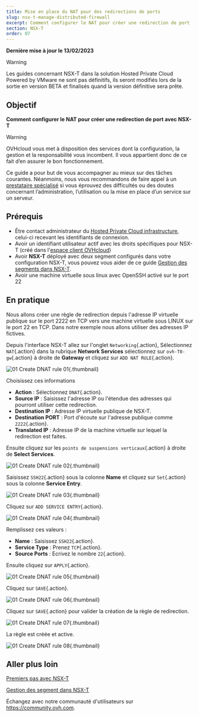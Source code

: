 ```yaml
---
title: Mise en place du NAT pour des redirections de ports
slug: nsx-t-manage-distributed-firewall
excerpt: Comment configurer le NAT pour créer une redirection de port
section: NSX-T
order: 07
---
```


**Dernière mise à jour le 13/02/2023**

> [!warning]
> Les guides concernant NSX-T dans la solution Hosted Private Cloud Powered by VMware ne sont pas définitifs, ils seront modifiés lors de la sortie en version BETA et finalisés quand la version définitive sera prête. 
>

## Objectif

**Comment configurer le NAT pour créer une redirection de port avec NSX-T**

> [!warning]
> OVHcloud vous met à disposition des services dont la configuration, la gestion et la responsabilité vous incombent. Il vous appartient donc de ce fait d’en assurer le bon fonctionnement.
>
> Ce guide a pour but de vous accompagner au mieux sur des tâches courantes. Néanmoins, nous vous recommandons de faire appel à un [prestataire spécialisé](https://partner.ovhcloud.com/fr/) si vous éprouvez des difficultés ou des doutes concernant l’administration, l’utilisation ou la mise en place d’un service sur un serveur.
>

## Prérequis

- Être contact administrateur du [Hosted Private Cloud infrastructure](https://www.ovhcloud.com/fr/enterprise/products/hosted-private-cloud/), celui-ci recevant les identifiants de connexion.
- Avoir un identifiant utilisateur actif avec les droits spécifiques pour NSX-T (créé dans l'[espace client OVHcloud](https://www.ovh.com/auth/?action=gotomanager&from=https://www.ovh.com/fr/&ovhSubsidiary=fr))
- Avoir **NSX-T** déployé avec deux segment configurés dans votre configuration NSX-T, vous pouvez vous aider de ce guide [Gestion des segments dans NSX-T](https://docs.ovh.com/fr/private-cloud/nsx-t-segment-management).
- Avoir une machine virtuelle sous linux avec OpenSSH activé sur le port 22


## En pratique

Nous allons créer une règle de redirection depuis l'adresse IP virtuelle publique sur le port 2222 en TCP vers une machine virtuelle sous LINUX sur le port 22 en TCP. Dans notre exemple nous allons utiliser des adresses IP fictives.

Depuis l'interface NSX-T allez sur l'onglet `Networking`{.action}, Sélectionnez `NAT`{.action} dans la rubrique **Network Services** sélectionnez sur `ovh-T0-gw`{.action} à droite de **Gateway** et cliquez sur `ADD NAT RULE`{.action}.

![01 Create DNAT rule 01](images/01-create-dnat-rules01.png){.thumbnail}

Choisissez ces informations

* **Action** : Sélectionnez `DNAT`{.action}.
* **Source IP** : Saisissez l'adresse IP ou l'étendue des adresses qui pourront utiliser cette redirection.
* **Destination IP** : Adresse IP virtuelle publique de NSX-T.
* **Destination PORT** : Port d'écoute sur l'adresse publique comme `2222`{.action}.
* **Translated IP** : Adresse IP de la machine virtuelle sur lequel la redirection est faites.

Ensuite cliquez sur les `points de suspensions verticaux`{.action} à droite de **Select Services**.

![01 Create DNAT rule 02](images/01-create-dnat-rules02.png){.thumbnail}

Saisissez `SSH22`{.action} sous la colonne **Name** et cliquez sur `Set`{.action} sous la colonne **Service Entry**.

![01 Create DNAT rule 03](images/01-create-dnat-rules03.png){.thumbnail}

Cliquez sur `ADD SERVICE ENTRY`{.action}.

![01 Create DNAT rule 04](images/01-create-dnat-rules04.png){.thumbnail}

Remplissez ces valeurs :

* **Name** : Saisissez `SSH22`{.action}.
* **Service Type** : Prenez `TCP`{.action}.
* **Source Ports** : Ecrivez le nombre `22`{.action}.

Ensuite cliquez sur `APPLY`{.action}.

![01 Create DNAT rule 05](images/01-create-dnat-rules05.png){.thumbnail}

Cliquez sur `SAVE`{.action}.

![01 Create DNAT rule 06](images/01-create-dnat-rules06.png){.thumbnail}

Cliquez sur `SAVE`{.action} pour valider la création de la règle de redirection.

![01 Create DNAT rule 07](images/01-create-dnat-rules07.png){.thumbnail}

La règle est créée et active. 

![01 Create DNAT rule 08](images/01-create-dnat-rules08.png){.thumbnail}


## Aller plus loin

[Premiers pas avec NSX-T](https://docs.ovh.com/fr/private-cloud/nsx-t-first-steps/)

[Gestion des segment dans NSX-T](https://docs.ovh.com/fr/nsx-t-segment-management/)

Échangez avec notre communauté d'utilisateurs sur <https://community.ovh.com>.

